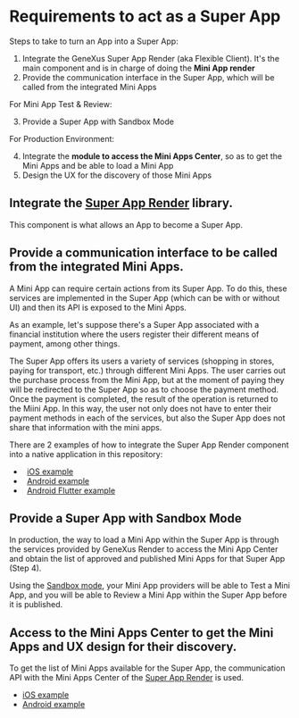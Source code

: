 # Requirements to act as a Super App

Steps to take to turn an App into a Super App:

1. Integrate the GeneXus Super App Render (aka Flexible Client). It's the main component and is in charge of doing the **Mini App render**
2. Provide the communication interface in the Super App, which will be called from the integrated Mini Apps

For Mini App Test & Review:

3. Provide a Super App with Sandbox Mode

For Production Environment:

4. Integrate the **module to access the Mini Apps Center**, so as to get the Mini Apps and be able to load a Mini App
5. Design the UX for the discovery of those Mini Apps

## Integrate the [Super App Render](/SuperAppRender.md) library.

This component is what allows an App to become a Super App.

## Provide a **communication interface** to be called from the integrated Mini Apps. 

A Mini App can require certain actions from its Super App. To do this, these services are implemented in the Super App (which can be with or without UI) and then its API is exposed to the Mini Apps. 

As an example, let's suppose there's a Super App associated with a financial institution where the users register their different means of payment, among other things.

The Super App offers its users a variety of services (shopping in stores, paying for transport, etc.) through different Mini Apps. The user carries out the purchase process from the Mini App, but at the moment of paying they will be redirected to the Super App so as to choose the payment method. Once the payment is completed, the result of the operation is returned to the Miini App. In this way, the user not only does not have to enter their payment methods in each of the services, but also the Super App does not share that information with the mini apps.

There are 2 examples of how to integrate the Super App Render component into a native application in this repository:

-   [iOS example](iOS/SampleExternalObject/README.md)
-   [Android example](Android/MiniAppCaller/README.md)
-   [Android Flutter example](Flutter/example_superapp/android/README.md)


## Provide a Super App with Sandbox Mode
In production, the way to load a Mini App within the Super App is through the services provided by GeneXus Render to access the Mini App Center and obtain the list of approved and published Mini Apps for that Super App (Step 4).

Using the [Sandbox mode](CreateSuperAppSandboxMode.md), your Mini App providers will be able to Test a Mini App, and you will be able to Review a Mini App within the Super App before it is published.


## Access to the Mini Apps Center to get the Mini Apps and UX design for their discovery.

To get the list of Mini Apps available for the Super App, the communication API with the Mini Apps Center of the [Super App Render](/SuperAppRender.md) is used.

- [iOS example](iOS/README.md)
- [Android example](Android/README.md)


